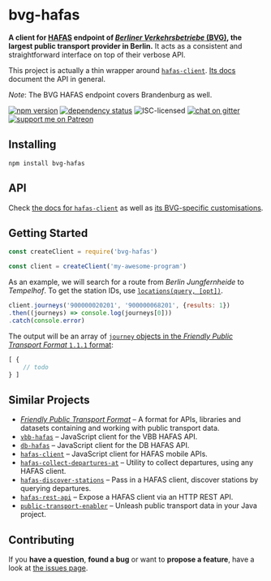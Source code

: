 # bvg-hafas

**A client for [HAFAS](https://de.wikipedia.org/wiki/HAFAS) endpoint of [*Berliner Verkehrsbetriebe* (BVG)](https://en.wikipedia.org/wiki/Berliner_Verkehrsbetriebe), the largest public transport provider in Berlin.** It acts as a consistent and straightforward interface on top of their verbose API.

This project is actually a thin wrapper around [`hafas-client`](https://github.com/public-transport/hafas-client#hafas-client). [Its docs](https://github.com/public-transport/hafas-client/tree/next/docs) document the API in general.

*Note*: The BVG HAFAS endpoint covers Brandenburg as well.

[![npm version](https://img.shields.io/npm/v/bvg-hafas.svg)](https://www.npmjs.com/package/bvg-hafas)
[![dependency status](https://img.shields.io/david/derhuerst/bvg-hafas.svg)](https://david-dm.org/derhuerst/bvg-hafas)
![ISC-licensed](https://img.shields.io/github/license/derhuerst/bvg-hafas.svg)
[![chat on gitter](https://badges.gitter.im/derhuerst.svg)](https://gitter.im/derhuerst)
[![support me on Patreon](https://img.shields.io/badge/support%20me-on%20patreon-fa7664.svg)](https://patreon.com/derhuerst)


## Installing

```shell
npm install bvg-hafas
```


## API

Check [the docs for `hafas-client`](https://github.com/public-transport/hafas-client/tree/next/docs) as well as [its BVG-specific customisations](https://github.com/public-transport/hafas-client/tree/next/p/bvg).


## Getting Started

```javascript
const createClient = require('bvg-hafas')

const client = createClient('my-awesome-program')
```

As an example, we will search for a route from *Berlin Jungfernheide* to *Tempelhof*. To get the station IDs, use [`locations(query, [opt])`](https://github.com/public-transport/hafas-client/blob/next/docs/locations.md).

```javascript
client.journeys('900000020201', '900000068201', {results: 1})
.then((journeys) => console.log(journeys[0]))
.catch(console.error)
```

The output will be an array of [`journey` objects in the *Friendly Public Transport Format* `1.1.1` format](https://github.com/public-transport/friendly-public-transport-format/tree/1.1.1/spec#journey):

```javascript
[ {
	// todo
} ]
```


## Similar Projects

- [*Friendly Public Transport Format*](https://github.com/public-transport/friendly-public-transport-format#friendly-public-transport-format-fptf) – A format for APIs, libraries and datasets containing and working with public transport data.
- [`vbb-hafas`](https://github.com/derhuerst/vbb-hafas) – JavaScript client for the VBB HAFAS API.
- [`db-hafas`](https://github.com/derhuerst/db-hafas) – JavaScript client for the DB HAFAS API.
- [`hafas-client`](https://github.com/public-transport/hafas-client) – JavaScript client for HAFAS mobile APIs.
- [`hafas-collect-departures-at`](https://github.com/derhuerst/hafas-collect-departures-at#hafas-collect-departures-at) – Utility to collect departures, using any HAFAS client.
- [`hafas-discover-stations`](https://github.com/derhuerst/hafas-discover-stations#hafas-discover-stations) – Pass in a HAFAS client, discover stations by querying departures.
- [`hafas-rest-api`](https://github.com/derhuerst/hafas-rest-api#hafas-rest-api) – Expose a HAFAS client via an HTTP REST API.
- [`public-transport-enabler`](https://github.com/schildbach/public-transport-enabler) – Unleash public transport data in your Java project.


## Contributing

If you **have a question**, **found a bug** or want to **propose a feature**, have a look at [the issues page](https://github.com/derhuerst/bvg-hafas/issues).
